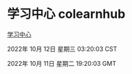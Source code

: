 # 学习中心 colearnhub
[学习中心](http://27.19.33.125:56308/colearnhub/)

2022年 10月 12日 星期三 03:20:03 CST

2022年 10月 11日 星期二 19:20:03 GMT
